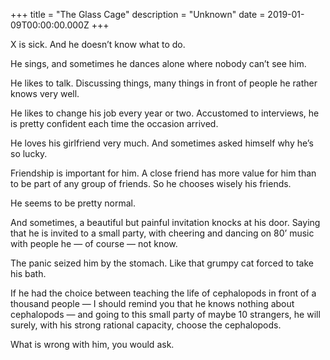 +++
title = "The Glass Cage"
description = "Unknown"
date = 2019-01-09T00:00:00.000Z
+++

X is sick. And he doesn’t know what to do.

He sings, and sometimes he dances alone where nobody can’t see him.

He likes to talk. Discussing things, many things in front of people he rather knows very well.

He likes to change his job every year or two. Accustomed to interviews, he is pretty confident each time the occasion arrived.

He loves his girlfriend very much. And sometimes asked himself why he’s so lucky.

Friendship is important for him. A close friend has more value for him than to be part of any group of friends. So he chooses wisely his friends.

He seems to be pretty normal.

And sometimes, a beautiful but painful invitation knocks at his door. Saying that he is invited to a small party, with cheering and dancing on 80’ music with people he — of course — not know.

The panic seized him by the stomach. Like that grumpy cat forced to take his bath.

If he had the choice between teaching the life of cephalopods in front of a thousand people — I should remind you that he knows nothing about cephalopods — and going to this small party of maybe 10 strangers, he will surely, with his strong rational capacity, choose the cephalopods.

What is wrong with him, you would ask.
